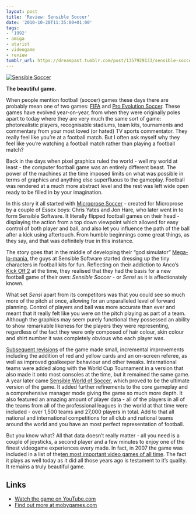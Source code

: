```yaml
---
layout: post
title: 'Review: Sensible Soccer'
date: '2010-10-20T11:35:00+01:00'
tags:
- '1992'
- amiga
- atarist
- videogame
- review
tumblr_url: https://dreampast.tumblr.com/post/1357929133/sensible-soccer
---
```

[![Sensible Soccer](https://64.media.tumblr.com/tumblr_la4nmaT4lB1qbfpni.png)](http://dreampast.tumblr.com/post/1357929133/sensible-soccer)

**The beautiful game.**

When people mention football (soccer) games these days there are probably mean one of two games: [FIFA](http://www.mobygames.com/game-group/ea-fifa-series) and [Pro Evolution Soccer](http://www.mobygames.com/game-group/pro-evolution-soccerwinning-eleven-series). These games have evolved year-on-year, from when they were originally poles apart to today where they are very much the same sort of game: photorealistic players, recognisable stadiums, team kits, tournaments and commentary from your most loved (or hated) TV sports commentator. They really feel like you’re at a football match. But I often ask myself why they feel like you’re watching a football match rather than playing a football match?

Back in the days when pixel graphics ruled the world - well my world at least - the computer football game was an entirely different beast. The power of the machines at the time imposed limits on what was possible in terms of graphics and anything else superfluous to the gameplay. Football was rendered at a much more abstract level and the rest was left wide open ready to be filled in by your imagination.

In this story it all started with [Microprose Soccer](http://www.mobygames.com/game/microprose-pro-soccer) - created for Microprose by a couple of Essex boys: Chris Yates and Jon Hare, who later went in to form Sensible Software. It literally flipped football games on their head - displaying the action from a top down viewpoint which allowed for easy control of both player and ball, and also let you influence the path of the ball after a kick using aftertouch. From humble beginnings come great things, as they say, and that was definitely true in this instance.

The story goes that in the middle of developing their “god simulator” [Mega-lo-mania](http://www.mobygames.com/game/mega-lo-mania), the guys at Sensible Software started dressing up the tiny characters in football kits for fun. Reflecting on their addiction to Anco’s [Kick Off 2](http://www.mobygames.com/game/kick-off-2) at the time, they realised that they had the basis for a new football game of their own: _Sensible Soccer_ - or _Sensi_ as it is affectionately known.

What set _Sensi_ apart from its competitors was that you could see so much more of the pitch at once, allowing for an unparalleled level of forward planning. Control of players and ball was more accurate than ever and meant that it really felt like you were on the pitch playing as part of a team. Although the graphics may seem purely functional they possessed an ability to show remarkable likeness for the players they were representing, regardless of the fact they were only composed of hair colour, skin colour and shirt number it was completely obvious who each player was.

[Subsequent revisions](http://www.mobygames.com/game-group/sensible-soccer-games) of the game made small, incremental improvements including the addition of red and yellow cards and an on-screen referee, as well as improved goalkeeper behaviour and other tweaks. International teams were added along with the World Cup Tournament in a version that also made it onto most consoles at the time, but it remained the same game. A year later came [Sensible World of Soccer](http://www.mobygames.com/game/sensible-world-of-soccer), which proved to be the ultimate version of the game. It added further refinements to the core gameplay and a comprehensive manager mode giving the game so much more depth. It also featured an amazing amount of player data - all of the players in all of the teams from all of the professional leagues in the world at that time were included - over 1,500 teams and 27,000 players in total. Add to that all national and international competitions for all club and national teams around the world and you have an most perfect representation of football.

But you know what? All that data doesn’t really matter - all you need is a couple of joysticks, a second player and a few minutes to enjoy one of the finest videogame experiences every made. In fact, in 2007 the game was included in a list of the[ten most important video games of all time](http://www.nytimes.com/2007/03/12/arts/design/12vide.html?ex=1331352000&en=380fc9bb18694da5&ei=5124&partner=permalink&exprod=permalink). The fact it plays as well today as it did all those years ago is testament to it’s quality. It remains a truly beautiful game.

## Links

- [Watch the game on YouTube.com](http://www.youtube.com/watch?v=NNyU4xc-G6Y)
- [Find out more at mobygames.com](http://www.mobygames.com/game/sensible-soccer)